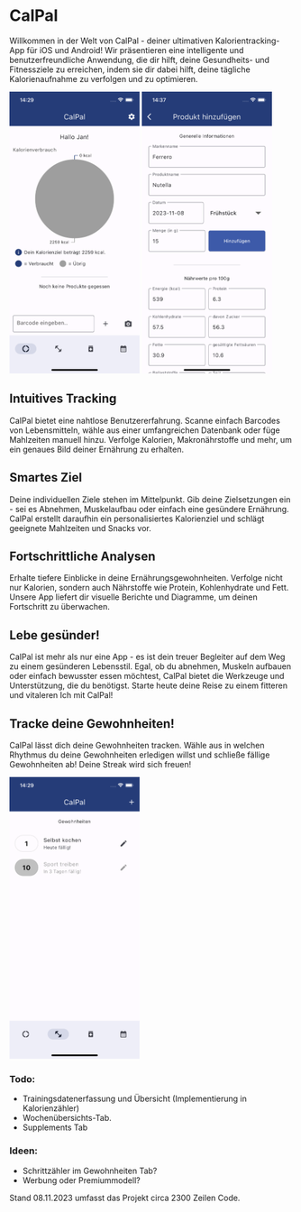 # CalPal
Willkommen in der Welt von CalPal - deiner ultimativen Kalorientracking-App für iOS und Android! Wir präsentieren eine intelligente und benutzerfreundliche Anwendung, die dir hilft, deine Gesundheits- und Fitnessziele zu erreichen, indem sie dir dabei hilft, deine tägliche Kalorienaufnahme zu verfolgen und zu optimieren.

<img src="./images/homepage.png" alt="Erhalte Tiefere Einblicke in deine Kalorienaufnahme." height="500"> <img src="./images/cal_addproduct.png" alt="Füge gegessene Produkte hinzu" height="500">

## Intuitives Tracking
CalPal bietet eine nahtlose Benutzererfahrung. Scanne einfach Barcodes von Lebensmitteln, wähle aus einer umfangreichen Datenbank oder füge Mahlzeiten manuell hinzu. Verfolge Kalorien, Makronährstoffe und mehr, um ein genaues Bild deiner Ernährung zu erhalten.

## Smartes Ziel
Deine individuellen Ziele stehen im Mittelpunkt. Gib deine Zielsetzungen ein - sei es Abnehmen, Muskelaufbau oder einfach eine gesündere Ernährung. CalPal erstellt daraufhin ein personalisiertes Kalorienziel und schlägt geeignete Mahlzeiten und Snacks vor.

## Fortschrittliche Analysen
Erhalte tiefere Einblicke in deine Ernährungsgewohnheiten. Verfolge nicht nur Kalorien, sondern auch Nährstoffe wie Protein, Kohlenhydrate und Fett. Unsere App liefert dir visuelle Berichte und Diagramme, um deinen Fortschritt zu überwachen.

## Lebe gesünder!
CalPal ist mehr als nur eine App - es ist dein treuer Begleiter auf dem Weg zu einem gesünderen Lebensstil. Egal, ob du abnehmen, Muskeln aufbauen oder einfach bewusster essen möchtest, CalPal bietet die Werkzeuge und Unterstützung, die du benötigst. Starte heute deine Reise zu einem fitteren und vitaleren Ich mit CalPal!

## Tracke deine Gewohnheiten!
CalPal lässt dich deine Gewohnheiten tracken. Wähle aus in welchen Rhythmus du deine Gewohnheiten erledigen willst und schließe fällige Gewohnheiten ab! Deine Streak wird sich freuen!

<img src="./images/habits.png" alt="Verfolge deine Gewohnheiten." height="500"/>

### Todo:
- Trainingsdatenerfassung und Übersicht (Implementierung in Kalorienzähler)
- Wochenübersichts-Tab.
- Supplements Tab

### Ideen:
- Schrittzähler im Gewohnheiten Tab?
- Werbung oder Premiummodell?

Stand 08.11.2023 umfasst das Projekt circa 2300 Zeilen Code.